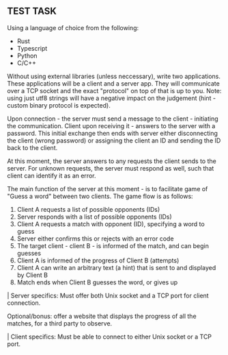 ## TEST TASK

Using a language of choice from the following:

- Rust
- Typescript
- Python
- C/C++

Without using external libraries (unless neccessary), write two applications. These applications will be a client and a server app.
They will communicate over a TCP socket and the exact "protocol" on top of that is up to you.
Note: using just utf8 strings will have a negative impact on the judgement (hint - custom binary protocol is expected).

Upon connection - the server must send a message to the client - initiating the communication.
Client upon receiving it - answers to the server with a password.
This initial exchange then ends with server either disconnecting the client (wrong password) or assigning the client an ID and sending the ID back to the client.

At this moment, the server answers to any requests the client sends to the server. For unknown requests, the server must respond as well, such that client can identify it as an error.

The main function of the server at this moment - is to facilitate game of "Guess a word" between two clients.
The game flow is as follows:

1. Client A requests a list of possible opponents (IDs)
2. Server responds with a list of possible opponents (IDs)
3. Client A requests a match with opponent (ID), specifying a word to guess
4. Server either confirms this or rejects with an error code
5. The target client - client B - is informed of the match, and can begin guesses
6. Client A is informed of the progress of Client B (attempts)
7. Client A can write an arbitrary text (a hint) that is sent to and displayed by Client B
8. Match ends when Client B guesses the word, or gives up

| Server specifics:
Must offer both Unix socket and a TCP port for client connection.

Optional/bonus: offer a website that displays the progress of all the matches, for a third party to observe.

| Client specifics:
Must be able to connect to either Unix socket or a TCP port.

